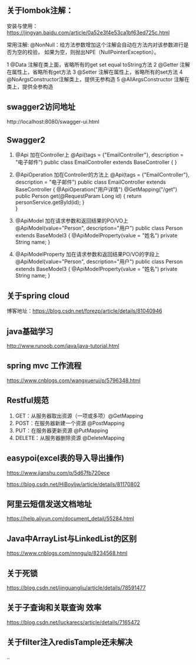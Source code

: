 ## 关于lombok注解：
安装与使用：https://jingyan.baidu.com/article/0a52e3f4e53ca1bf63ed725c.html

常用注解:
@NonNull：给方法参数增加这个注解会自动在方法内对该参数进行是否为空的校验，
如果为空，则抛出NPE（NullPointerException）。

1 @Data 注解在类上面，省略所有的get set equal toString方法 
2 @Getter 注解在属性上，省略所有get方法 
3 @Setter 注解在属性上，省略所有的set方法 
4 @NoArgsConstructor注解类上，提供无参构造 
5 @AllArgsConstructor 注解在类上，提供全参构造

## swagger2访问地址
http://localhost:8080/swagger-ui.html

## Swagger2 
1. @Api  加在Controller上 
   @Api(tags = {"EmailController"}, description = "电子邮件")
   public class EmailController extends BaseController {
   }

2. @ApiOperation 加在Controller的方法上
   @Api(tags = {"EmailController"}, description = "电子邮件")
   public class EmailController extends BaseController {
        @ApiOperation("用户详情")
        @GetMapping("/get")
        public Person get(@RequestParam Long id) {
            return personService.getById(id);
        }       
   }
   
3. @ApiModel 加在请求参数和返回结果的PO/VO上
   @ApiModel(value="Person", description="用户")
   public class Person extends BaseModel3 {
        @ApiModelProperty(value = "姓名")
        private String name;
   }
   
4. @ApiModelProperty 加在请求参数和返回结果PO/VO的字段上
   @ApiModel(value="Person", description="用户")
   public class Person extends BaseModel3 {
        @ApiModelProperty(value = "姓名")
        private String name;
   }

## 关于spring cloud
博客地址：https://blog.csdn.net/forezp/article/details/81040946

## java基础学习
http://www.runoob.com/java/java-tutorial.html

## spring mvc 工作流程
https://www.cnblogs.com/wangxuerui/p/5796348.html

## Restful规范
1. GET：从服务器取出资源（一项或多项）@GetMapping
2. POST：在服务器新建一个资源 @PostMapping
3. PUT：在服务器更新资源 @PutMapping
4. DELETE：从服务器删除资源 @DeleteMapping

## easypoi(excel表的导入导出操作)
https://www.jianshu.com/p/5d67fb720ece

https://blog.csdn.net/HiBoyljw/article/details/81170802

## 阿里云短信发送文档地址 
https://help.aliyun.com/document_detail/55284.html

## Java中ArrayList与LinkedList的区别
https://www.cnblogs.com/nnngu/p/8234568.html

## 关于死锁
https://blog.csdn.net/jinguangliu/article/details/78591477

## 关于子查询和关联查询 效率
https://blog.csdn.net/luckarecs/article/details/7165472

## 关于filter注入redisTample还未解决
..